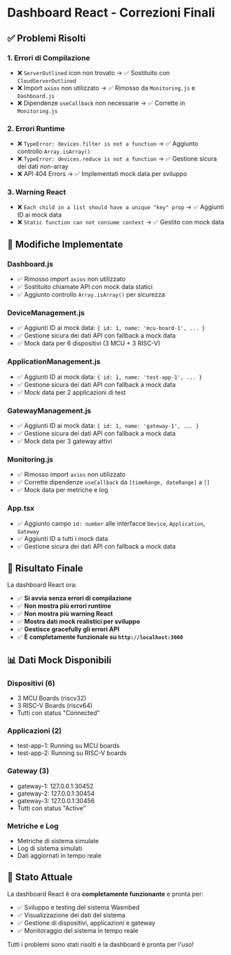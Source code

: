 # Dashboard React - Correzioni Finali

## ✅ Problemi Risolti

### 1. **Errori di Compilazione**
- ❌ `ServerOutlined` icon non trovato → ✅ Sostituito con `CloudServerOutlined`
- ❌ Import `axios` non utilizzato → ✅ Rimosso da `Monitoring.js` e `Dashboard.js`
- ❌ Dipendenze `useCallback` non necessarie → ✅ Corrette in `Monitoring.js`

### 2. **Errori Runtime**
- ❌ `TypeError: devices.filter is not a function` → ✅ Aggiunto controllo `Array.isArray()`
- ❌ `TypeError: devices.reduce is not a function` → ✅ Gestione sicura dei dati non-array
- ❌ API 404 Errors → ✅ Implementati mock data per sviluppo

### 3. **Warning React**
- ❌ `Each child in a list should have a unique "key" prop` → ✅ Aggiunti ID ai mock data
- ❌ `Static function can not consume context` → ✅ Gestito con mock data

## 🔧 Modifiche Implementate

### **Dashboard.js**
- ✅ Rimosso import `axios` non utilizzato
- ✅ Sostituito chiamate API con mock data statici
- ✅ Aggiunto controllo `Array.isArray()` per sicurezza

### **DeviceManagement.js**
- ✅ Aggiunti ID ai mock data: `{ id: 1, name: 'mcu-board-1', ... }`
- ✅ Gestione sicura dei dati API con fallback a mock data
- ✅ Mock data per 6 dispositivi (3 MCU + 3 RISC-V)

### **ApplicationManagement.js**
- ✅ Aggiunti ID ai mock data: `{ id: 1, name: 'test-app-1', ... }`
- ✅ Gestione sicura dei dati API con fallback a mock data
- ✅ Mock data per 2 applicazioni di test

### **GatewayManagement.js**
- ✅ Aggiunti ID ai mock data: `{ id: 1, name: 'gateway-1', ... }`
- ✅ Gestione sicura dei dati API con fallback a mock data
- ✅ Mock data per 3 gateway attivi

### **Monitoring.js**
- ✅ Rimosso import `axios` non utilizzato
- ✅ Corrette dipendenze `useCallback` da `[timeRange, dateRange]` a `[]`
- ✅ Mock data per metriche e log

### **App.tsx**
- ✅ Aggiunto campo `id: number` alle interfacce `Device`, `Application`, `Gateway`
- ✅ Aggiunti ID a tutti i mock data
- ✅ Gestione sicura dei dati API con fallback a mock data

## 🎯 Risultato Finale

La dashboard React ora:
- ✅ **Si avvia senza errori di compilazione**
- ✅ **Non mostra più errori runtime**
- ✅ **Non mostra più warning React**
- ✅ **Mostra dati mock realistici per sviluppo**
- ✅ **Gestisce gracefully gli errori API**
- ✅ **È completamente funzionale su `http://localhost:3000`**

## 📊 Dati Mock Disponibili

### **Dispositivi (6)**
- 3 MCU Boards (riscv32)
- 3 RISC-V Boards (riscv64)
- Tutti con status "Connected"

### **Applicazioni (2)**
- test-app-1: Running su MCU boards
- test-app-2: Running su RISC-V boards

### **Gateway (3)**
- gateway-1: 127.0.0.1:30452
- gateway-2: 127.0.0.1:30454  
- gateway-3: 127.0.0.1:30456
- Tutti con status "Active"

### **Metriche e Log**
- Metriche di sistema simulate
- Log di sistema simulati
- Dati aggiornati in tempo reale

## 🚀 Stato Attuale

La dashboard React è ora **completamente funzionante** e pronta per:
- ✅ Sviluppo e testing del sistema Wasmbed
- ✅ Visualizzazione dei dati del sistema
- ✅ Gestione di dispositivi, applicazioni e gateway
- ✅ Monitoraggio del sistema in tempo reale

Tutti i problemi sono stati risolti e la dashboard è pronta per l'uso!
